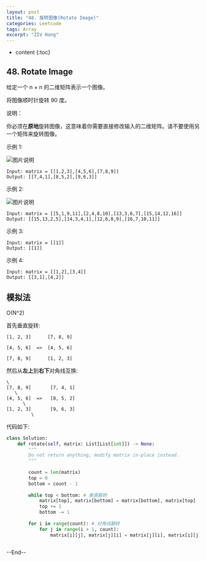 ```yaml
---
layout: post
title: "48. 旋转图像(Rotate Image)"
categories: Leetcode
tags: Array
excerpt: "ZIV Hong"
---
```


* content
{:toc}

## 48. Rotate Image

给定一个 n × n 的二维矩阵表示一个图像。

将图像顺时针旋转 90 度。

说明：

你必须在**原地**旋转图像，这意味着你需要直接修改输入的二维矩阵。请不要使用另一个矩阵来旋转图像。

示例 1:

![图片说明](https://geemaple.github.io/images/leetcode-algorithm-48-1.jpg)

```
Input: matrix = [[1,2,3],[4,5,6],[7,8,9]]
Output: [[7,4,1],[8,5,2],[9,6,3]]
```

示例 2:

![图片说明](https://geemaple.github.io/images/leetcode-algorithm-48-2.jpg)

```
Input: matrix = [[5,1,9,11],[2,4,8,10],[13,3,6,7],[15,14,12,16]]
Output: [[15,13,2,5],[14,3,4,1],[12,6,8,9],[16,7,10,11]]
```

示例 3:

```
Input: matrix = [[1]]
Output: [[1]]
```

示例 4:

```
Input: matrix = [[1,2],[3,4]]
Output: [[3,1],[4,2]]
```

## 模拟法

O(N^2)

首先垂直旋转:

```
[1, 2, 3]      [7, 8, 9]

[4, 5, 6]  =>  [4, 5, 6]

[7, 8, 9]      [1, 2, 3]
``` 

然后从**左上**到**右下**对角线互换:

```
\
[7, 8, 9]       [7, 4, 1]
   \
[4, 5, 6]  =>   [8, 5, 2]
      \
[1, 2, 3]       [9, 6, 3]
         \
```

代码如下:

```python
class Solution:
    def rotate(self, matrix: List[List[int]]) -> None:
        """
        Do not return anything, modify matrix in-place instead.
        """
        
        count = len(matrix)
        top = 0
        bottom = count - 1
        
        while top < bottom: # 垂直翻转
            matrix[top], matrix[bottom] = matrix[bottom], matrix[top]
            top += 1
            bottom -= 1
            
        for i in range(count): # 对角线翻转
            for j in range(i + 1, count):
                matrix[i][j], matrix[j][i] = matrix[j][i], matrix[i][j]
            
```

--End--